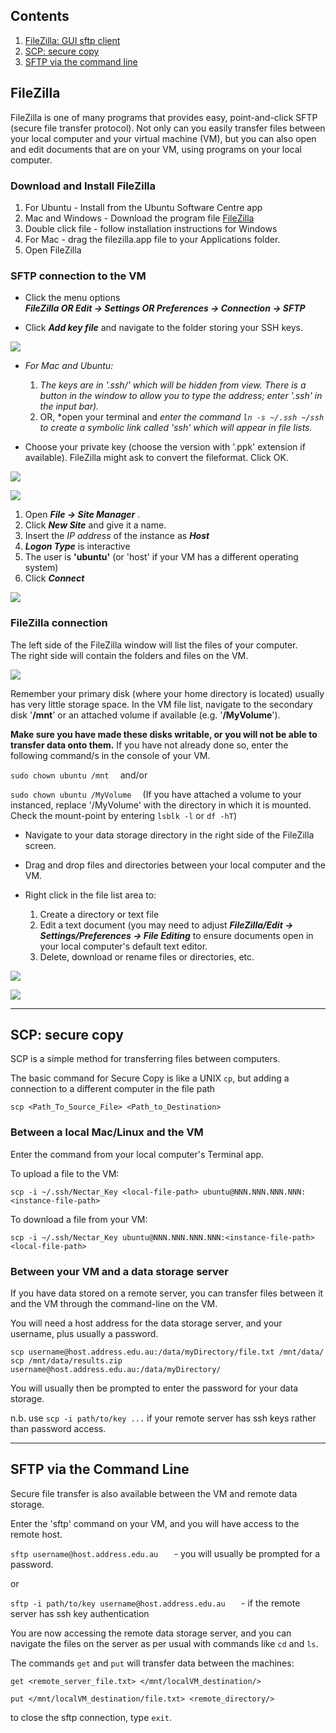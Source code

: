## Contents

1. [FileZilla: GUI sftp client](#filezilla)
1. [SCP: secure copy](#scp)
1. [SFTP via the command line](#sftp)


## FileZilla <a name="filezilla"></a> 

FileZilla is one of many programs that provides easy, point-and-click SFTP (secure file transfer protocol).
Not only can you easily transfer files between your local computer and your virtual machine (VM),
but you can also open and edit documents that are on your VM, using programs on your local computer.

### Download and Install FileZilla

1. For Ubuntu - Install from the Ubuntu Software Centre app
1. Mac and Windows - Download the program file [FileZilla][filezilla]
1. Double click file - follow installation instructions for Windows
1. For Mac - drag the filezilla.app file to your Applications folder.
1. Open FileZilla

### SFTP connection to the VM

- Click the menu options  
 ***FileZilla OR Edit -> Settings OR Preferences -> Connection -> SFTP***

- Click ***Add key file*** and navigate to the folder storing your SSH keys. 

![](images/FZ_add_keyfile.png)


- *For Mac and Ubuntu:*

  1. *The keys are in '.ssh/' which will be hidden from view. There is a button in
  the window to allow you to type the address; enter '.ssh' in the input bar).*
  1. OR, *open your terminal and *enter the command `ln -s ~/.ssh ~/ssh` to create a symbolic 
  link called 'ssh' which will appear in file lists.*
  
- Choose your private key (choose the version with '.ppk' extension if available).
 FileZilla might ask to convert the fileformat. Click OK.
 
![](images/FZ_select_keyfile.png)

![](images/FZ_ppk_keyfile.png)
 
1. Open  ***File -> Site Manager*** . 
1. Click ***New Site*** and give it a name. 
1. Insert the *IP address* of the instance as ***Host***
1. ***Logon Type*** is interactive
1. The user is **'ubuntu'** (or 'host' if your VM has a different operating system)
1. Click ***Connect***

![](images/FZ_site_manager.png)

### FileZilla connection

The left side of the FileZilla window will list the files of your computer.  
The right side will contain the folders and files on the VM.


![](images/FZ_transfer_files.png)

Remember your primary disk (where your home directory is located) usually has very little storage space.
In the VM file list, navigate to the secondary disk '**/mnt**' or an attached volume if available (e.g. '**/MyVolume**').

  **Make sure you have made these disks writable, or you will not be able to transfer 
  data onto them.**  If you have not already done so, enter the following command/s in the console of your VM.

  `sudo chown ubuntu /mnt  `  and/or

  `sudo chown ubuntu /MyVolume  `  (If you have attached a volume to your instanced, replace '/MyVolume' with the directory in which it is mounted.   
  Check the mount-point by entering `lsblk -l` or `df -hT`)

- Navigate to your data storage directory in the right side of the FileZilla screen.

- Drag and drop files and directories between your local computer and the VM.

- Right click in the file list area to:

  1. Create a directory or text file
  1. Edit a text document (you may need to adjust 
  ***FileZilla/Edit -> Settings/Preferences ->  File Editing*** to ensure documents open in your local computer's default text editor.
  1. Delete, download or rename files or directories, etc.


![](images/FZ_edit_files.png)

![](images/FZ_save_files.png)

----


## SCP: secure copy <a name="scp"></a> 

SCP is a simple method for transferring files between computers. 

The basic command for Secure Copy is like a UNIX `cp`, but adding a connection to a different computer in the file path

`scp <Path_To_Source_File> <Path_to_Destination>`


### Between a local Mac/Linux and the VM

Enter the command from your local computer's Terminal app. 

To upload a file to the VM:

`scp -i ~/.ssh/Nectar_Key <local-file-path> ubuntu@NNN.NNN.NNN.NNN:<instance-file-path>`

To download a file from your VM:

`scp -i ~/.ssh/Nectar_Key ubuntu@NNN.NNN.NNN.NNN:<instance-file-path> <local-file-path>`


### Between your VM and a data storage server


If you have data stored on a remote server, you can transfer files between it and the VM through the command-line on the VM.

You will need a host address for the data storage server, and your username, plus usually a password.

`scp username@host.address.edu.au:/data/myDirectory/file.txt /mnt/data/`  
`scp /mnt/data/results.zip username@host.address.edu.au:/data/myDirectory/`

You will usually then be prompted to enter the password for your data storage.

n.b. use `scp -i path/to/key ...` if your remote server has ssh keys rather than password access.

----

## SFTP via the Command Line <a name="sftp"></a> 

Secure file transfer is also available between the VM and remote data storage.

Enter the 'sftp' command on your VM, and you will have access to the remote host.

`sftp username@host.address.edu.au   `   - you will usually be prompted for a password.

or

`sftp -i path/to/key username@host.address.edu.au   `  - if the remote server has ssh key authentication

You are now accessing the remote data storage server, and you can navigate the files on the server
as per usual with commands like `cd` and `ls`.

The commands `get` and `put` will transfer data between the machines:

`get <remote_server_file.txt> </mnt/localVM_destination/>`

`put </mnt/localVM_destination/file.txt> <remote_directory/>`

to close the sftp connection, type `exit`.

  
[filezilla]: http://sourceforge.net/projects/filezilla/  
